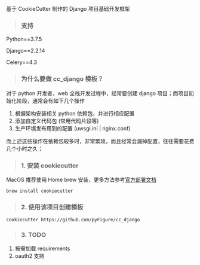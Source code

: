 基于 CookieCutter 制作的 Django 项目基础开发框架

> ### 支持

Python==3.7.5

Django==2.2.14

Celery==4.3


> ### 为什么要做 cc_django 模板？

对于 python 开发者，web 全栈开发过程中，经常要创建 django 项目；而项目初始化阶段，通常会有如下几个操作

1. 根据架构安装相关 python 依赖包，并进行相应配置
2. 添加自定义代码包 (常用代码片段等)
3. 生产环境发布用到的配置 (uwsgi.ini | nginx.conf)

而上述这些操作在依赖包较多时，非常繁琐，而且经常会漏掉配置，往往需要花费几个小时之久；


> ### 1. 安装 cookiecutter

MacOS 推荐使用 Home brew 安装，更多方法参考[官方部署文档](https://cookiecutter.readthedocs.io/en/1.7.0/installation.html)

```shell script
brew install cookiecutter
```

> ### 2. 使用该项目创建模板

```shell script
cookiecutter https://github.com/pyFigure/cc_django
```

> ### 3. TODO

1. 按需加载 requirements
2. oauth2 支持
